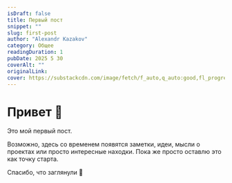 ```yaml
---
isDraft: false
title: Первый пост
snippet: ""
slug: first-post
author: "Alexandr Kazakov" 
category: Общее
readingDuration: 1
pubDate: 2025 5 30
coverAlt: ""
originalLink: 
cover: https://substackcdn.com/image/fetch/f_auto,q_auto:good,fl_progressive:steep/https%3A%2F%2Fsubstack-post-media.s3.amazonaws.com%2Fpublic%2Fimages%2Facc54571-c711-44a0-a529-a501d8565466_680x878.jpeg
---
```


# Привет 👋

Это мой первый пост.

Возможно, здесь со временем появятся заметки, идеи, мысли о проектах или просто интересные находки. Пока же просто оставлю это как точку старта.

Спасибо, что заглянули 🙌